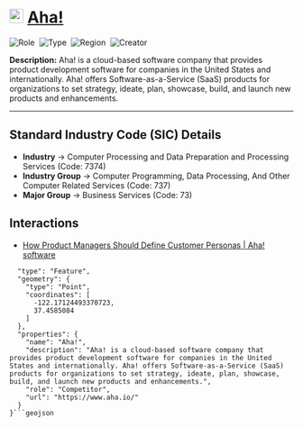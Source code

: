 
# <img src="https://www.aha.io/icons/icon-512x512.png?v=4b9222967840d785d04c63c361279f97" alt="Aha! Logo" height="25px" title="Aha!" />  [Aha!](https://www.aha.io/) 


![Role](https://img.shields.io/badge/Role-Competitor-blue?style=for-the-badge)&nbsp;&nbsp;![Type](https://img.shields.io/badge/Type-Private-blue?style=for-the-badge)&nbsp;&nbsp;![Region](https://img.shields.io/badge/Region-AMER-blue?style=for-the-badge)&nbsp;&nbsp;![Creator](https://img.shields.io/badge/Creator-Michael%20Hay-blue?style=for-the-badge)

**Description:** Aha! is a cloud-based software company that provides product development software for companies in the United States and internationally. Aha! offers Software-as-a-Service (SaaS) products for organizations to set strategy, ideate, plan, showcase, build, and launch new products and enhancements.

---


## Standard Industry Code (SIC) Details

* **Industry** &#8594; Computer Processing and Data Preparation and Processing Services (Code: 7374)
* **Industry Group** &#8594; Computer Programming, Data Processing, And Other Computer Related Services (Code: 737)
* **Major Group** &#8594; Business Services (Code: 73)

## Interactions
 
 *  [How Product Managers Should Define Customer Personas | Aha! software](/Interactions/How%20Product%20Managers%20Should%20Define%20Customer%20Personas%20%7C%20Aha!%20software.pdf) 

```geojson{
  "type": "Feature",
  "geometry": {
    "type": "Point",
    "coordinates": [
      -122.17124493370723,
      37.4585084
    ]
  },
  "properties": {
    "name": "Aha!",
    "description": "Aha! is a cloud-based software company that provides product development software for companies in the United States and internationally. Aha! offers Software-as-a-Service (SaaS) products for organizations to set strategy, ideate, plan, showcase, build, and launch new products and enhancements.",
    "role": "Competitor",
    "url": "https://www.aha.io/"
  }
}```geojson